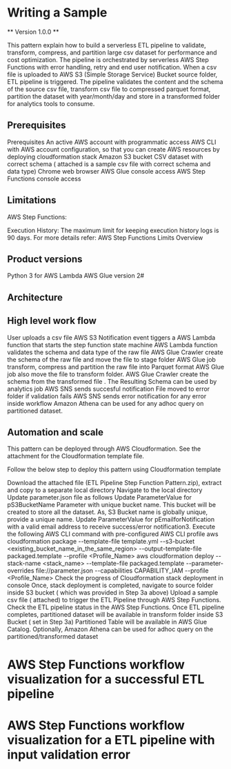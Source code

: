 # Writing a Sample

** Version 1.0.0 **

This pattern explain how to build a serverless  ETL pipeline to validate, transform, compress, 
and partition large csv dataset for performance and cost optimization. 
The pipeline is orchestrated by serverless AWS Step Functions with error handling, retry and end user notification.
When a csv file is uploaded to AWS S3 (Simple Storage Service) Bucket source folder, ETL pipeline is triggered. 
The pipeline validates the content and the schema of the source csv file, transform csv file to compressed parquet format, 
partition the dataset with year/month/day  and store in a transformed folder for  analytics tools to consume.

## Prerequisites 
Prerequisites 
An active AWS account with programmatic access
AWS CLI with AWS account configuration, so that you can create AWS resources by deploying cloudformation stack
Amazon S3 bucket 
CSV dataset with correct schema ( attached is a sample csv file with correct schema and data type)
Chrome web browser
AWS Glue console access
AWS Step Functions console access

## Limitations
AWS Step Functions:

Execution History: The maximum limit for keeping execution history logs is 90 days.
For more details refer: 
AWS Step Functions Limits Overview

## Product versions
Python 3 for AWS Lambda
AWS Glue version 2#

## Architecture


## High level work flow


User uploads a csv file 
AWS S3 Notification event tiggers a AWS Lambda function that starts the step function state machine
AWS Lambda function validates the schema and data type of the raw file
AWS Glue Crawler create the schema of the raw file and move the file to stage folder
AWS Glue job transform, compress and partition the raw file into Parquet format
AWS Glue job also move the file to transform folder.
AWS Glue Crawler create the schema from the transformed file . The Resulting Schema can be used by analytics job
AWS SNS sends succesful notification
File moved to error folder if validation fails
AWS SNS sends error notification for any error inside workflow
Amazon Athena can be used for any adhoc query on partitioned dataset. 

## Automation and scale
This pattern can be deployed through AWS Cloudformation. See the attachment for the Cloudformation template file.

Follow the below step to deploy this pattern using Cloudformation template

Download the attached file (ETL Pipeline Step Function Pattern.zip), extract and copy to a separate local directory
Navigate to the local directory
Update parameter.json file as follows
Update ParameterValue for pS3BucketName Parameter with unique bucket name. This bucket will be created to store all the dataset. As, S3 Bucket name is globally unique, provide a unique name.
Update ParameterValue for pEmailforNotification with a valid email address to receive success/error notification3.
Execute the following AWS CLI command with pre-configured AWS CLI profile 
aws cloudformation package --template-file template.yml --s3-bucket <existing_bucket_name_in_the_same_region> --output-template-file packaged.template --profile <Profile_Name>
aws cloudformation deploy --stack-name <stack_name> --template-file packaged.template  --parameter-overrides file://parameter.json --capabilities CAPABILITY_IAM --profile <Profile_Name>
Check the progress of Cloudformation stack deployment in console
Once, stack deployment is completed, navigate to source folder inside S3 bucket ( which was provided in Step 3a above)
Upload a sample csv file ( attached) to trigger the ETL Pipeline through AWS Step Functions.
Check the ETL pipeline status in the AWS Step Functions.
Once ETL pipeline completes, partitioned dataset will be available in transform folder inside S3 Bucket ( set in Step 3a)
Partitioned Table will be available in AWS Glue Catalog. 
Optionally, Amazon Athena can be used for adhoc query on the partitioned/transformed dataset

# AWS Step Functions workflow visualization for a successful ETL pipeline



# AWS Step Functions workflow visualization for a ETL pipeline with input validation error